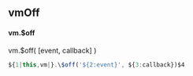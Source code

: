 ## vmOff
#### vm.$off
vm.$off( [event, callback] )
```javascript
${1|this,vm|}.\$off('${2:event}', ${3:callback})$4
```